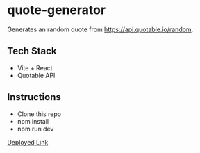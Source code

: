 # quote-generator

Generates an random quote from https://api.quotable.io/random.

## Tech Stack

- Vite + React
- Quotable API

## Instructions

- Clone this repo
- npm install
- npm run dev

[Deployed Link](https://quote-generator-smoky-gamma.vercel.app/)
